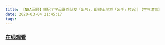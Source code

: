 ```yaml
---
title: 【NBA回顾】哪招？字母哥帮队友「出气」，却绅士地将「凶手」拉起｜【空气灌篮】
date: 2020-03-04 21:45:17
tags:
---
```


### <a href="https://www.weibo.com/tv/v/Ix5mep3tl?fid=1034:4478852823449653" target="_blank">在线观看</a>

